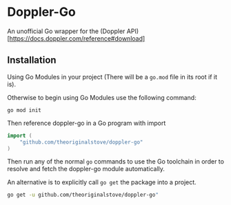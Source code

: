 # Doppler-Go

An unofficial Go wrapper for the (Doppler API)[https://docs.doppler.com/reference#download]


## Installation

Using Go Modules in your project (There will be a `go.mod` file in its root if it is).

Otherwise to begin using Go Modules use the following command:

```
go mod init
```

Then reference doppler-go in a Go program with import 

```go
import (
    "github.com/theoriginalstove/doppler-go"
)
```

Then run any of the normal `go` commands to use the Go toolchain in order to resolve and fetch the doppler-go module automatically.

An alternative is to explicitly call `go get` the package into a project.

```sh
go get -u github.com/theoriginalstove/doppler-go"
```


